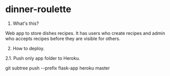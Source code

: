 # dinner-roulette

1. What's this?

Web app to store dishes recipes.
It has users who create recipes and admin who accepts recipes before they are visible for others.


2. How to deploy.

2.1. Push only app folder to Heroku.

git subtree push --prefix flask-app heroku master

